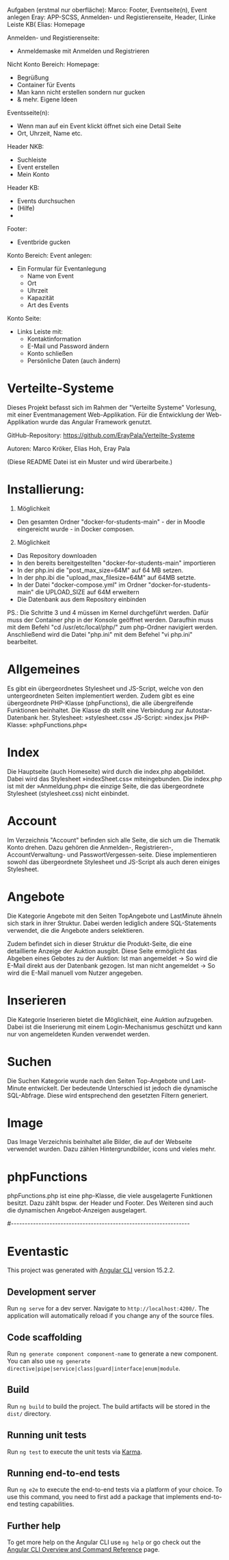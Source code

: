 Aufgaben (erstmal nur oberfläche):
Marco:  Footer, Eventseite(n), Event anlegen
Eray:   APP-SCSS, Anmelden- und Registierenseite, Header, (Linke Leiste KB( 
Elias:  Homepage 

Anmelden- und Registierenseite:
- Anmeldemaske mit Anmelden und Registrieren

Nicht Konto Bereich:
Homepage:
- Begrüßung
- Container für Events
- Man kann nicht erstellen sondern nur gucken
- & mehr. Eigene Ideen

Eventsseite(n):
- Wenn man auf ein Event klickt öffnet sich eine Detail Seite
- Ort, Uhrzeit, Name etc.

Header NKB: 
- Suchleiste
- Event erstellen
- Mein Konto

Header KB:
- Events durchsuchen
- (Hilfe)
- 

Footer:
- Eventbride gucken

Konto Bereich:
Event anlegen:
- Ein Formular für Eventanlegung
  - Name von Event
  - Ort
  - Uhrzeit
  - Kapazität
  - Art des Events

Konto Seite:
- Links Leiste mit:
  - Kontaktinformation
  - E-Mail und Password ändern
  - Konto schließen
  - Persönliche Daten (auch ändern)



# Verteilte-Systeme

Dieses Projekt befasst sich im Rahmen der "Verteilte Systeme" Vorlesung, mit einer Eventmanagement Web-Applikation. Für die Entwicklung der Web-Applikation wurde das Angular Framework genutzt.

GitHub-Repository: https://github.com/ErayPala/Verteilte-Systeme

Autoren: Marco Kröker, Elias Hoh, Eray Pala

(Diese README Datei ist ein Muster und wird überarbeite.)

# Installierung:

1. Möglichkeit

- Den gesamten Ordner "docker-for-students-main" - der in Moodle eingereicht wurde - in Docker composen.

2. Möglichkeit

- Das Repository downloaden
- In den bereits bereitgestellten "docker-for-students-main" importieren
- In der php.ini die "post_max_size=64M" auf 64 MB setzen.
- In der php.ibi die "upload_max_filesize=64M" auf 64MB setzte.
- In der Datei "docker-compose.yml" im Ordner "docker-for-students-main" die UPLOAD_SIZE auf 64M erweitern
- Die Datenbank aus dem Repository einbinden

PS.: Die Schritte 3 und 4 müssen im Kernel durchgeführt werden. Dafür muss der Container php in der Konsole geöffnet werden. Daraufhin muss mit dem Befehl "cd /usr/etc/local/php/" zum php-Ordner navigiert werden. Anschließend wird die Datei "php.ini" mit dem Befehel "vi php.ini" bearbeitet.

# Allgemeines
Es gibt ein übergeordnetes Stylesheet und JS-Script, welche von den untergeordneten Seiten implementiert werden. Zudem gibt es eine übergeordnete PHP-Klasse (phpFunctions), die alle übergreifende Funktionen beinhaltet. Die Klasse db stellt eine Verbindung zur Autostar-Datenbank her. Stylesheet: »stylesheet.css« JS-Script: »index.js« PHP-Klasse: »phpFunctions.php«

# Index
Die Hauptseite (auch Homeseite) wird durch die index.php abgebildet. Dabei wird das Stylesheet »indexSheet.css« miteingebunden. Die index.php ist mit der »Anmeldung.php« die einzige Seite, die das übergeordnete Stylesheet (stylesheet.css) nicht einbindet.

# Account
Im Verzeichnis "Account" befinden sich alle Seite, die sich um die Thematik Konto drehen. Dazu gehören die Anmelden-, Registrieren-, AccountVerwaltung- und PasswortVergessen-seite. Diese implementieren sowohl das übergeordnete Stylesheet und JS-Script als auch deren einiges Stylesheet.

# Angebote
Die Kategorie Angebote mit den Seiten TopAngebote und LastMinute ähneln sich stark in ihrer Struktur. Dabei werden lediglich andere SQL-Statements verwendet, die die Angebote anders selektieren.

Zudem befindet sich in dieser Struktur die Produkt-Seite, die eine detaillierte Anzeige der Auktion ausgibt. Diese Seite ermöglicht das Abgeben eines Gebotes zu der Auktion: Ist man angemeldet -> So wird die E-Mail direkt aus der Datenbank gezogen. Ist man nicht angemeldet -> So wird die E-Mail manuell vom Nutzer angegeben.

# Inserieren
Die Kategorie Inserieren bietet die Möglichkeit, eine Auktion aufzugeben. Dabei ist die Inserierung mit einem Login-Mechanismus geschützt und kann nur von angemeldeten Kunden verwendet werden.

# Suchen
Die Suchen Kategorie wurde nach den Seiten Top-Angebote und Last-Minute entwickelt. Der bedeutende Unterschied ist jedoch die dynamische SQL-Abfrage. Diese wird entsprechend den gesetzten Filtern generiert.

# Image
Das Image Verzeichnis beinhaltet alle Bilder, die auf der Webseite verwendet wurden. Dazu zählen Hintergrundbilder, icons und vieles mehr.

# phpFunctions
phpFunctions.php ist eine php-Klasse, die viele ausgelagerte Funktionen besitzt. Dazu zählt bspw. der Header und Footer. Des Weiteren sind auch die dynamischen Angebot-Anzeigen ausgelagert.

#-----------------------------------------------------------------

# Eventastic

This project was generated with [Angular CLI](https://github.com/angular/angular-cli) version 15.2.2.

## Development server

Run `ng serve` for a dev server. Navigate to `http://localhost:4200/`. The application will automatically reload if you change any of the source files.

## Code scaffolding

Run `ng generate component component-name` to generate a new component. You can also use `ng generate directive|pipe|service|class|guard|interface|enum|module`.

## Build

Run `ng build` to build the project. The build artifacts will be stored in the `dist/` directory.

## Running unit tests

Run `ng test` to execute the unit tests via [Karma](https://karma-runner.github.io).

## Running end-to-end tests

Run `ng e2e` to execute the end-to-end tests via a platform of your choice. To use this command, you need to first add a package that implements end-to-end testing capabilities.

## Further help

To get more help on the Angular CLI use `ng help` or go check out the [Angular CLI Overview and Command Reference](https://angular.io/cli) page.
